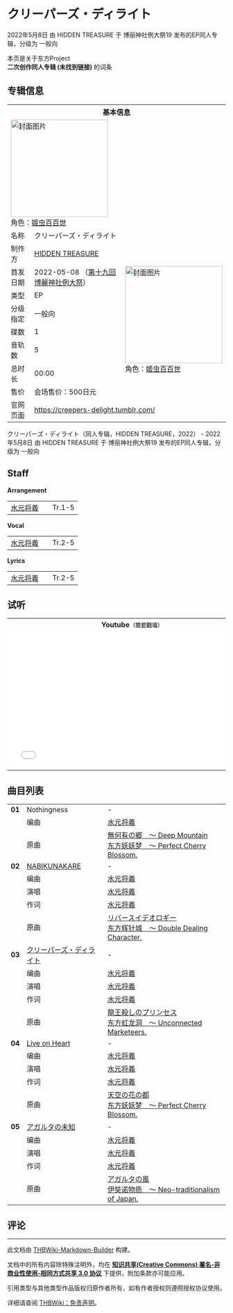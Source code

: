 # クリーパーズ・ディライト

<!-- source html: G:\repos\THBWiki-Markdown-Builder\THBWikiMarkdown\Temp\main\f\f7\ns0%3A%E3%82%AF%E3%83%AA%E3%83%BC%E3%83%91%E3%83%BC%E3%82%BA%E3%83%BB%E3%83%87%E3%82%A3%E3%83%A9%E3%82%A4%E3%83%88.html -->

2022年5月8日 由 HIDDEN TREASURE 于 博丽神社例大祭19 发布的EP同人专辑，分级为 一般向

本页是关于东方Project  
 **二次创作同人专辑 (未找到链接)** 的词条
## 专辑信息

<table><tbody><tr><th colspan="3">基本信息</th></tr><tr><td class="cover-artwork-mobile" colspan="2"><a href="./文件-クリーパーズ・ディライト封面.jpg.md" class="image" title="封面图片"><img alt="封面图片" src="https://upload.thwiki.cc/thumb/a/a9/%E3%82%AF%E3%83%AA%E3%83%BC%E3%83%91%E3%83%BC%E3%82%BA%E3%83%BB%E3%83%87%E3%82%A3%E3%83%A9%E3%82%A4%E3%83%88%E5%B0%81%E9%9D%A2.jpg/224px-%E3%82%AF%E3%83%AA%E3%83%BC%E3%83%91%E3%83%BC%E3%82%BA%E3%83%BB%E3%83%87%E3%82%A3%E3%83%A9%E3%82%A4%E3%83%88%E5%B0%81%E9%9D%A2.jpg" decoding="async" loading="lazy" width="224" height="224" srcset="https://upload.thwiki.cc/thumb/a/a9/%E3%82%AF%E3%83%AA%E3%83%BC%E3%83%91%E3%83%BC%E3%82%BA%E3%83%BB%E3%83%87%E3%82%A3%E3%83%A9%E3%82%A4%E3%83%88%E5%B0%81%E9%9D%A2.jpg/336px-%E3%82%AF%E3%83%AA%E3%83%BC%E3%83%91%E3%83%BC%E3%82%BA%E3%83%BB%E3%83%87%E3%82%A3%E3%83%A9%E3%82%A4%E3%83%88%E5%B0%81%E9%9D%A2.jpg 1.5x, https://upload.thwiki.cc/thumb/a/a9/%E3%82%AF%E3%83%AA%E3%83%BC%E3%83%91%E3%83%BC%E3%82%BA%E3%83%BB%E3%83%87%E3%82%A3%E3%83%A9%E3%82%A4%E3%83%88%E5%B0%81%E9%9D%A2.jpg/448px-%E3%82%AF%E3%83%AA%E3%83%BC%E3%83%91%E3%83%BC%E3%82%BA%E3%83%BB%E3%83%87%E3%82%A3%E3%83%A9%E3%82%A4%E3%83%88%E5%B0%81%E9%9D%A2.jpg 2x" data-file-width="2048" data-file-height="2048"></a><div class="cover-char">角色：<a href="./姬虫百百世.md" title="姬虫百百世">姬虫百百世</a></div></td>
</tr><tr><td class="label">名称</td><td colspan="2"> クリーパーズ・ディライト </td></tr><tr><td class="label">制作方</td><td><a href="./HIDDEN_TREASURE.md" title="HIDDEN TREASURE">HIDDEN TREASURE</a></td><td class="cover-artwork" rowspan="8" style="min-width:224px;"><a href="./文件-クリーパーズ・ディライト封面.jpg.md" class="image" title="封面图片"><img alt="封面图片" src="https://upload.thwiki.cc/thumb/a/a9/%E3%82%AF%E3%83%AA%E3%83%BC%E3%83%91%E3%83%BC%E3%82%BA%E3%83%BB%E3%83%87%E3%82%A3%E3%83%A9%E3%82%A4%E3%83%88%E5%B0%81%E9%9D%A2.jpg/224px-%E3%82%AF%E3%83%AA%E3%83%BC%E3%83%91%E3%83%BC%E3%82%BA%E3%83%BB%E3%83%87%E3%82%A3%E3%83%A9%E3%82%A4%E3%83%88%E5%B0%81%E9%9D%A2.jpg" decoding="async" loading="lazy" width="224" height="224" srcset="https://upload.thwiki.cc/thumb/a/a9/%E3%82%AF%E3%83%AA%E3%83%BC%E3%83%91%E3%83%BC%E3%82%BA%E3%83%BB%E3%83%87%E3%82%A3%E3%83%A9%E3%82%A4%E3%83%88%E5%B0%81%E9%9D%A2.jpg/336px-%E3%82%AF%E3%83%AA%E3%83%BC%E3%83%91%E3%83%BC%E3%82%BA%E3%83%BB%E3%83%87%E3%82%A3%E3%83%A9%E3%82%A4%E3%83%88%E5%B0%81%E9%9D%A2.jpg 1.5x, https://upload.thwiki.cc/thumb/a/a9/%E3%82%AF%E3%83%AA%E3%83%BC%E3%83%91%E3%83%BC%E3%82%BA%E3%83%BB%E3%83%87%E3%82%A3%E3%83%A9%E3%82%A4%E3%83%88%E5%B0%81%E9%9D%A2.jpg/448px-%E3%82%AF%E3%83%AA%E3%83%BC%E3%83%91%E3%83%BC%E3%82%BA%E3%83%BB%E3%83%87%E3%82%A3%E3%83%A9%E3%82%A4%E3%83%88%E5%B0%81%E9%9D%A2.jpg 2x" data-file-width="2048" data-file-height="2048"></a><div class="cover-char">角色：<a href="./姬虫百百世.md" title="姬虫百百世">姬虫百百世</a></div></td>
</tr><tr><td class="label">首发日期</td><td>2022-05-08&#160;（<a href="/展会作品列表?e=%E5%8D%9A%E4%B8%BD%E7%A5%9E%E7%A4%BE%E4%BE%8B%E5%A4%A7%E7%A5%AD%2319">第十九回 博麗神社例大祭</a>）</td></tr><tr><td class="label">类型</td><td>EP</td></tr><tr><td class="label">分级指定</td><td>一般向</td></tr><tr><td class="label">碟数</td><td>1</td></tr><tr><td class="label">音轨数</td><td>5</td></tr><tr><td class="label">总时长</td><td>00:00</td></tr><tr><td class="label">售价</td><td>会场售价：500日元</td></tr>
<tr><td class="label">官网页面</td><td colspan="2"><a rel="nofollow" class="external free" href="https://creepers-delight.tumblr.com/">https://creepers-delight.tumblr.com/</a></td></tr></tbody></table>

クリーパーズ・ディライト（同人专辑，HIDDEN TREASURE，2022） - 2022年5月8日 由 HIDDEN TREASURE 于 博丽神社例大祭19 发布的EP同人专辑，分级为 一般向
## Staff
  
 **Arrangement**   

<table><tbody><tr><td><a href="/index.php?title=%E6%B0%B4%E5%85%83%E5%B0%86%E7%BE%A9&amp;action=edit&amp;redlink=1" class="new" title="水元将義（页面不存在）">水元将義</a></td><td></td><td>Tr.1-5</td></tr></tbody></table>

  
 **Vocal**   

<table><tbody><tr><td><a href="/index.php?title=%E6%B0%B4%E5%85%83%E5%B0%86%E7%BE%A9&amp;action=edit&amp;redlink=1" class="new" title="水元将義（页面不存在）">水元将義</a></td><td></td><td>Tr.2-5</td></tr></tbody></table>

  
 **Lyrics**   

<table><tbody><tr><td><a href="/index.php?title=%E6%B0%B4%E5%85%83%E5%B0%86%E7%BE%A9&amp;action=edit&amp;redlink=1" class="new" title="水元将義（页面不存在）">水元将義</a></td><td></td><td>Tr.2-5</td></tr></tbody></table>


## 试听

<table>

<tbody><tr>
<th>Youtube<span style="font-family: sans-serif; cursor: default; color:#555; font-size: 0.8em; bottom: 0.1em; font-weight: bold;" title="连接到需要翻墙网页">（需要翻墙）</span>
</th></tr>
<tr>
<td><iframe width="560" height="315" src="//www.youtube-nocookie.com/embed/wIuoFoLf0hU?" frameborder="0" allowfullscreen=""></iframe>
</td></tr></tbody></table>


## 曲目列表

<table><tbody><tr><td id="1" class="infoYD"><b>01</b></td><td id="Nothingness" colspan="2" class="title">Nothingness<span class="thcsearchlinks"><a rel="nofollow" class="external text" href="https://cd.thwiki.cc?arrange=水元将義&amp;ogmusic=無何有の郷　～ Deep Mountain&amp;fromwiki=クリーパーズ・ディライト"><span title="搜索相似同人曲"></span></a></span></td><td class="time">-</td></tr><tr><td class="left"></td><td class="label">编曲</td><td class="text" colspan="2"><a href="/index.php?title=%E6%B0%B4%E5%85%83%E5%B0%86%E7%BE%A9&amp;action=edit&amp;redlink=1" class="new" title="水元将義（页面不存在）">水元将義</a><span class="thcsearchlinks"><a rel="nofollow" class="external text" href="https://cd.thwiki.cc?arrange=，水元将義&amp;fromwiki=クリーパーズ・ディライト"><span></span></a></span></td></tr><tr><td class="left"></td><td class="label">原曲</td><td class="text" colspan="2"><span class="thcsearchlinks"><a rel="nofollow" class="external text" href="https://cd.thwiki.cc?ogmusic=無何有の郷　～ Deep Mountain&amp;fromwiki=クリーパーズ・ディライト"><span></span></a></span><div class="ogmusic"><a href="/%E7%84%A1%E4%BD%95%E6%9C%89%E3%81%AE%E9%83%B7_%EF%BD%9E_Deep_Mountain" class="mw-redirect" title="無何有の郷 ～ Deep Mountain">無何有の郷　～ Deep Mountain</a></div><div class="source"><a href="/%E4%B8%9C%E6%96%B9%E5%A6%96%E5%A6%96%E6%A2%A6_%EF%BD%9E_Perfect_Cherry_Blossom." class="mw-redirect" title="东方妖妖梦 ～ Perfect Cherry Blossom.">东方妖妖梦　～ Perfect Cherry Blossom.</a></div></td></tr>
<tr><td id="2" class="infoRD"><b>02</b></td><td id="NABIKUNAKARE" colspan="2" class="title"><span class="new" title="（歌词页面不存在）"><a href="/index.php?title=%E6%AD%8C%E8%AF%8D:NABIKUNAKARE&amp;boilerplate=模板:页面模板/曲目歌词&amp;action=edit">NABIKUNAKARE</a></span><span class="thcsearchlinks"><a rel="nofollow" class="external text" href="https://cd.thwiki.cc?arrange=水元将義&amp;vocal=水元将義&amp;lyric=水元将義&amp;ogmusic=リバースイデオロギー&amp;fromwiki=クリーパーズ・ディライト"><span title="搜索相似同人曲"></span></a></span></td><td class="time">-</td></tr><tr><td class="left"></td><td class="label">编曲</td><td class="text" colspan="2"><a href="/index.php?title=%E6%B0%B4%E5%85%83%E5%B0%86%E7%BE%A9&amp;action=edit&amp;redlink=1" class="new" title="水元将義（页面不存在）">水元将義</a><span class="thcsearchlinks"><a rel="nofollow" class="external text" href="https://cd.thwiki.cc?arrange=，水元将義&amp;fromwiki=クリーパーズ・ディライト"><span></span></a></span></td></tr><tr><td class="left"></td><td class="label">演唱</td><td class="text" colspan="2"><a href="/index.php?title=%E6%B0%B4%E5%85%83%E5%B0%86%E7%BE%A9&amp;action=edit&amp;redlink=1" class="new" title="水元将義（页面不存在）">水元将義</a><span class="thcsearchlinks"><a rel="nofollow" class="external text" href="https://cd.thwiki.cc?vocal=水元将義&amp;fromwiki=クリーパーズ・ディライト"><span></span></a></span></td></tr><tr><td class="left"></td><td class="label">作词</td><td class="text" colspan="2"><a href="/index.php?title=%E6%B0%B4%E5%85%83%E5%B0%86%E7%BE%A9&amp;action=edit&amp;redlink=1" class="new" title="水元将義（页面不存在）">水元将義</a><span class="thcsearchlinks"><a rel="nofollow" class="external text" href="https://cd.thwiki.cc?lyric=水元将義&amp;fromwiki=クリーパーズ・ディライト"><span></span></a></span></td></tr><tr><td class="left"></td><td class="label">原曲</td><td class="text" colspan="2"><span class="thcsearchlinks"><a rel="nofollow" class="external text" href="https://cd.thwiki.cc?ogmusic=リバースイデオロギー&amp;fromwiki=クリーパーズ・ディライト"><span></span></a></span><div class="ogmusic"><a href="/%E3%83%AA%E3%83%90%E3%83%BC%E3%82%B9%E3%82%A4%E3%83%87%E3%82%AA%E3%83%AD%E3%82%AE%E3%83%BC" class="mw-redirect" title="リバースイデオロギー">リバースイデオロギー</a></div><div class="source"><a href="/%E4%B8%9C%E6%96%B9%E8%BE%89%E9%92%88%E5%9F%8E_%EF%BD%9E_Double_Dealing_Character." class="mw-redirect" title="东方辉针城 ～ Double Dealing Character.">东方辉针城　～ Double Dealing Character.</a></div></td></tr>
<tr><td id="3" class="infoRD"><b>03</b></td><td id="クリーパーズ・ディライト" colspan="2" class="title"><span class="new" title="（歌词页面不存在）"><a href="/index.php?title=%E6%AD%8C%E8%AF%8D:%E3%82%AF%E3%83%AA%E3%83%BC%E3%83%91%E3%83%BC%E3%82%BA%E3%83%BB%E3%83%87%E3%82%A3%E3%83%A9%E3%82%A4%E3%83%88&amp;boilerplate=模板:页面模板/曲目歌词&amp;action=edit">クリーパーズ・ディライト</a></span><span class="thcsearchlinks"><a rel="nofollow" class="external text" href="https://cd.thwiki.cc?arrange=水元将義&amp;vocal=水元将義&amp;lyric=水元将義&amp;ogmusic=龍王殺しのプリンセス&amp;fromwiki=クリーパーズ・ディライト"><span title="搜索相似同人曲"></span></a></span></td><td class="time">-</td></tr><tr><td class="left"></td><td class="label">编曲</td><td class="text" colspan="2"><a href="/index.php?title=%E6%B0%B4%E5%85%83%E5%B0%86%E7%BE%A9&amp;action=edit&amp;redlink=1" class="new" title="水元将義（页面不存在）">水元将義</a><span class="thcsearchlinks"><a rel="nofollow" class="external text" href="https://cd.thwiki.cc?arrange=，水元将義&amp;fromwiki=クリーパーズ・ディライト"><span></span></a></span></td></tr><tr><td class="left"></td><td class="label">演唱</td><td class="text" colspan="2"><a href="/index.php?title=%E6%B0%B4%E5%85%83%E5%B0%86%E7%BE%A9&amp;action=edit&amp;redlink=1" class="new" title="水元将義（页面不存在）">水元将義</a><span class="thcsearchlinks"><a rel="nofollow" class="external text" href="https://cd.thwiki.cc?vocal=水元将義&amp;fromwiki=クリーパーズ・ディライト"><span></span></a></span></td></tr><tr><td class="left"></td><td class="label">作词</td><td class="text" colspan="2"><a href="/index.php?title=%E6%B0%B4%E5%85%83%E5%B0%86%E7%BE%A9&amp;action=edit&amp;redlink=1" class="new" title="水元将義（页面不存在）">水元将義</a><span class="thcsearchlinks"><a rel="nofollow" class="external text" href="https://cd.thwiki.cc?lyric=水元将義&amp;fromwiki=クリーパーズ・ディライト"><span></span></a></span></td></tr><tr><td class="left"></td><td class="label">原曲</td><td class="text" colspan="2"><span class="thcsearchlinks"><a rel="nofollow" class="external text" href="https://cd.thwiki.cc?ogmusic=龍王殺しのプリンセス&amp;fromwiki=クリーパーズ・ディライト"><span></span></a></span><div class="ogmusic"><a href="/%E9%BE%8D%E7%8E%8B%E6%AE%BA%E3%81%97%E3%81%AE%E3%83%97%E3%83%AA%E3%83%B3%E3%82%BB%E3%82%B9" class="mw-redirect" title="龍王殺しのプリンセス">龍王殺しのプリンセス</a></div><div class="source"><a href="/%E4%B8%9C%E6%96%B9%E8%99%B9%E9%BE%99%E6%B4%9E_%EF%BD%9E_Unconnected_Marketeers." class="mw-redirect" title="东方虹龙洞 ～ Unconnected Marketeers.">东方虹龙洞　～ Unconnected Marketeers.</a></div></td></tr>
<tr><td id="4" class="infoRD"><b>04</b></td><td id="Live_on_Heart" colspan="2" class="title"><span class="new" title="（歌词页面不存在）"><a href="/index.php?title=%E6%AD%8C%E8%AF%8D:Live_on_Heart&amp;boilerplate=模板:页面模板/曲目歌词&amp;action=edit">Live on Heart</a></span><span class="thcsearchlinks"><a rel="nofollow" class="external text" href="https://cd.thwiki.cc?arrange=水元将義&amp;vocal=水元将義&amp;lyric=水元将義&amp;ogmusic=天空の花の都&amp;fromwiki=クリーパーズ・ディライト"><span title="搜索相似同人曲"></span></a></span></td><td class="time">-</td></tr><tr><td class="left"></td><td class="label">编曲</td><td class="text" colspan="2"><a href="/index.php?title=%E6%B0%B4%E5%85%83%E5%B0%86%E7%BE%A9&amp;action=edit&amp;redlink=1" class="new" title="水元将義（页面不存在）">水元将義</a><span class="thcsearchlinks"><a rel="nofollow" class="external text" href="https://cd.thwiki.cc?arrange=，水元将義&amp;fromwiki=クリーパーズ・ディライト"><span></span></a></span></td></tr><tr><td class="left"></td><td class="label">演唱</td><td class="text" colspan="2"><a href="/index.php?title=%E6%B0%B4%E5%85%83%E5%B0%86%E7%BE%A9&amp;action=edit&amp;redlink=1" class="new" title="水元将義（页面不存在）">水元将義</a><span class="thcsearchlinks"><a rel="nofollow" class="external text" href="https://cd.thwiki.cc?vocal=水元将義&amp;fromwiki=クリーパーズ・ディライト"><span></span></a></span></td></tr><tr><td class="left"></td><td class="label">作词</td><td class="text" colspan="2"><a href="/index.php?title=%E6%B0%B4%E5%85%83%E5%B0%86%E7%BE%A9&amp;action=edit&amp;redlink=1" class="new" title="水元将義（页面不存在）">水元将義</a><span class="thcsearchlinks"><a rel="nofollow" class="external text" href="https://cd.thwiki.cc?lyric=水元将義&amp;fromwiki=クリーパーズ・ディライト"><span></span></a></span></td></tr><tr><td class="left"></td><td class="label">原曲</td><td class="text" colspan="2"><span class="thcsearchlinks"><a rel="nofollow" class="external text" href="https://cd.thwiki.cc?ogmusic=天空の花の都&amp;fromwiki=クリーパーズ・ディライト"><span></span></a></span><div class="ogmusic"><a href="/%E5%A4%A9%E7%A9%BA%E3%81%AE%E8%8A%B1%E3%81%AE%E9%83%BD" class="mw-redirect" title="天空の花の都">天空の花の都</a></div><div class="source"><a href="/%E4%B8%9C%E6%96%B9%E5%A6%96%E5%A6%96%E6%A2%A6_%EF%BD%9E_Perfect_Cherry_Blossom." class="mw-redirect" title="东方妖妖梦 ～ Perfect Cherry Blossom.">东方妖妖梦　～ Perfect Cherry Blossom.</a></div></td></tr>
<tr><td id="5" class="infoRD"><b>05</b></td><td id="アガルタの未知" colspan="2" class="title"><span class="new" title="（歌词页面不存在）"><a href="/index.php?title=%E6%AD%8C%E8%AF%8D:%E3%82%A2%E3%82%AC%E3%83%AB%E3%82%BF%E3%81%AE%E6%9C%AA%E7%9F%A5&amp;boilerplate=模板:页面模板/曲目歌词&amp;action=edit">アガルタの未知</a></span><span class="thcsearchlinks"><a rel="nofollow" class="external text" href="https://cd.thwiki.cc?arrange=水元将義&amp;vocal=水元将義&amp;lyric=水元将義&amp;ogmusic=アガルタの風&amp;fromwiki=クリーパーズ・ディライト"><span title="搜索相似同人曲"></span></a></span></td><td class="time">-</td></tr><tr><td class="left"></td><td class="label">编曲</td><td class="text" colspan="2"><a href="/index.php?title=%E6%B0%B4%E5%85%83%E5%B0%86%E7%BE%A9&amp;action=edit&amp;redlink=1" class="new" title="水元将義（页面不存在）">水元将義</a><span class="thcsearchlinks"><a rel="nofollow" class="external text" href="https://cd.thwiki.cc?arrange=，水元将義&amp;fromwiki=クリーパーズ・ディライト"><span></span></a></span></td></tr><tr><td class="left"></td><td class="label">演唱</td><td class="text" colspan="2"><a href="/index.php?title=%E6%B0%B4%E5%85%83%E5%B0%86%E7%BE%A9&amp;action=edit&amp;redlink=1" class="new" title="水元将義（页面不存在）">水元将義</a><span class="thcsearchlinks"><a rel="nofollow" class="external text" href="https://cd.thwiki.cc?vocal=水元将義&amp;fromwiki=クリーパーズ・ディライト"><span></span></a></span></td></tr><tr><td class="left"></td><td class="label">作词</td><td class="text" colspan="2"><a href="/index.php?title=%E6%B0%B4%E5%85%83%E5%B0%86%E7%BE%A9&amp;action=edit&amp;redlink=1" class="new" title="水元将義（页面不存在）">水元将義</a><span class="thcsearchlinks"><a rel="nofollow" class="external text" href="https://cd.thwiki.cc?lyric=水元将義&amp;fromwiki=クリーパーズ・ディライト"><span></span></a></span></td></tr><tr><td class="left"></td><td class="label">原曲</td><td class="text" colspan="2"><span class="thcsearchlinks"><a rel="nofollow" class="external text" href="https://cd.thwiki.cc?ogmusic=アガルタの風&amp;fromwiki=クリーパーズ・ディライト"><span></span></a></span><div class="ogmusic"><a href="/%E3%82%A2%E3%82%AC%E3%83%AB%E3%82%BF%E3%81%AE%E9%A2%A8" class="mw-redirect" title="アガルタの風">アガルタの風</a></div><div class="source"><a href="/%E4%BC%8A%E5%A5%98%E8%AF%BA%E7%89%A9%E8%B4%A8_%EF%BD%9E_Neo-traditionalism_of_Japan." class="mw-redirect" title="伊奘诺物质 ～ Neo-traditionalism of Japan.">伊奘诺物质　～ Neo-traditionalism of Japan.</a></div></td></tr></tbody></table>


## 评论




---

此文档由 [THBWiki-Markdown-Builder](https://github.com/Delsin-Yu/THBWiki-Markdown-Builder) 构建。

文档中的所有内容除特殊注明外，均在 [**知识共享(Creative Commons) 署名-非商业性使用-相同方式共享 3.0 协议**](https://creativecommons.org/licenses/by-sa/3.0/deed.zh-hans) 下提供，附加条款亦可能应用。

引用类型与其他类型作品版权归原作者所有，如有作者授权则遵照授权协议使用。

详细请查阅 [THBWiki：免责声明](https://thbwiki.cc/THBWiki:%E5%85%8D%E8%B4%A3%E5%A3%B0%E6%98%8E)。

